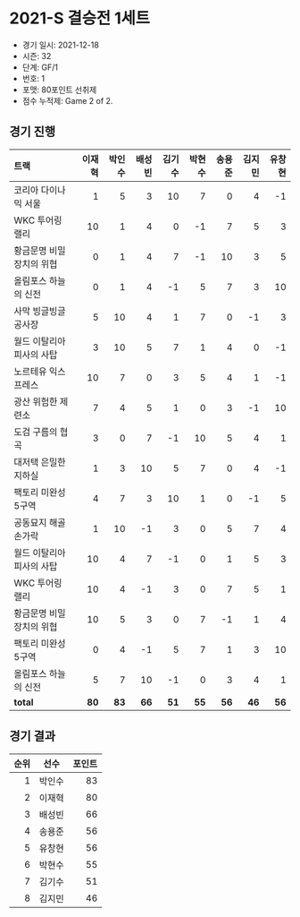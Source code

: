 # 2021-S 결승전 1세트

- 경기 일시: 2021-12-18
- 시즌: 32
- 단계: GF/1
- 번호: 1
- 포맷: 80포인트 선취제
- 점수 누적제: Game 2 of 2.





## 경기 진행

| 트랙 | 이재혁 | 박인수 | 배성빈 | 김기수 | 박현수 | 송용준 | 김지민 | 유창현 |
|:---|---:|---:|---:|---:|---:|---:|---:|---:|
| 코리아 다이나믹 서울 | 1 | 5 | 3 | 10 | 7 | 0 | 4 | -1 |
| WKC 투어링 랠리 | 10 | 1 | 4 | 0 | -1 | 7 | 5 | 3 |
| 황금문명 비밀장치의 위협 | 0 | 1 | 4 | 7 | -1 | 10 | 3 | 5 |
| 올림포스 하늘의 신전 | 0 | 1 | 4 | -1 | 5 | 7 | 3 | 10 |
| 사막 빙글빙글 공사장 | 5 | 10 | 4 | 1 | 7 | 0 | -1 | 3 |
| 월드 이탈리아 피사의 사탑 | 3 | 10 | 5 | 7 | 1 | 4 | 0 | -1 |
| 노르테유 익스프레스 | 10 | 7 | 0 | 3 | 5 | 4 | 1 | -1 |
| 광산 위험한 제련소 | 7 | 4 | 5 | 1 | 0 | 3 | -1 | 10 |
| 도검 구름의 협곡 | 3 | 0 | 7 | -1 | 10 | 5 | 4 | 1 |
| 대저택 은밀한 지하실 | 1 | 3 | 10 | 5 | 7 | 0 | 4 | -1 |
| 팩토리 미완성 5구역 | 4 | 7 | 3 | 10 | 1 | 0 | -1 | 5 |
| 공동묘지 해골 손가락 | 1 | 10 | -1 | 3 | 0 | 5 | 7 | 4 |
| 월드 이탈리아 피사의 사탑 | 10 | 4 | 7 | -1 | 0 | 1 | 5 | 3 |
| WKC 투어링 랠리 | 10 | 4 | -1 | 3 | 0 | 7 | 5 | 1 |
| 황금문명 비밀장치의 위협 | 10 | 5 | 3 | 0 | 7 | -1 | 1 | 4 |
| 팩토리 미완성 5구역 | 0 | 4 | -1 | 5 | 7 | 1 | 3 | 10 |
| 올림포스 하늘의 신전 | 5 | 7 | 10 | -1 | 0 | 3 | 4 | 1 |
| __total__ | __80__ | __83__ | __66__ | __51__ | __55__ | __56__ | __46__ | __56__ |




## 경기 결과

| 순위 | 선수 | 포인트 |
|---:|:---:|---:|
| 1 | 박인수 | 83 |
| 2 | 이재혁 | 80 |
| 3 | 배성빈 | 66 |
| 4 | 송용준 | 56 |
| 5 | 유창현 | 56 |
| 6 | 박현수 | 55 |
| 7 | 김기수 | 51 |
| 8 | 김지민 | 46 |

